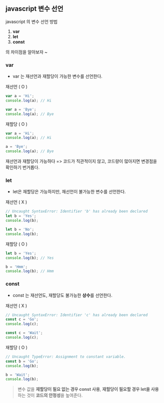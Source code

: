 ## javascript 변수 선언

javascript 의 변수 선언 방법

1. **var**
2. **let**
3. **const**

의 차이점을 알아보자 ~

### **var**

- var 는 재선언과 재할당이 가능한 변수를 선언한다.

재선언 ( O )

```js
var a = 'Hi';
console.log(a); // Hi

var a = 'Bye';
console.log(a); // Bye
```

재할당 ( O )

```js
var a = 'Hi';
console.log(a); // Hi

a = 'Bye';
console.log(a); // Bye
```

재선언과 재할당이 가능하다
=> 코드가 직관적이지 않고, 코드량이 많아지면 변경점을 확인하기 번거롭다.

### let

- let은 재할당은 가능하지만, 재선언이 불가능한 변수를 선언한다.

재선언 ( X )

```js
// Uncaught SyntaxError: Identifier 'b' has already been declared
let b = 'Yes';
console.log(b);

let b = 'No';
console.log(b);
```

재할당 ( O )

```js
let b = 'Yes';
console.log(b); // Yes

b = 'Hmm';
console.log(b); // Hmm
```

### const

- const 는 재선언도, 재할당도 불가능한 **상수**를 선언한다.

재선언 ( X )

```js
// Uncaught SyntaxError: Identifier 'c' has already been declared
const c = 'Go';
console.log(c);

const c = 'Wait';
console.log(c);
```

재할당 ( O )

```js
// Uncaught TypeError: Assignment to constant variable.
const b = 'Go';
console.log(b);

b = 'Wait';
console.log(b);
```

> 변수 값을 **재할당이 필요 없는 경우 const 사용**,
> **재할당이 필요할 경우 let을 사용**하는 것이
> **코드의 안정성**을 높여준다.
